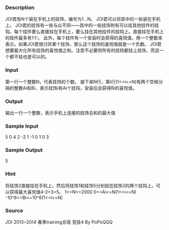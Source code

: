 
### Description
JOI君有N个装在手机上的挂饰，编号为1...N。 JOI君可以将其中的一些装在手机上。
JOI君的挂饰有一些与众不同——其中的一些挂饰附有可以挂其他挂件的挂钩。每个挂件要么直接挂在手机上，要么挂在其他挂件的挂钩上。直接挂在手机上的挂件最多有1个。
此外，每个挂件有一个安装时会获得的喜悦值，用一个整数来表示。如果JOI君很讨厌某个挂饰，那么这个挂饰的喜悦值就是一个负数。
JOI君想要最大化所有挂饰的喜悦值之和。注意不必要将所有的挂钩都挂上挂饰，而且一个都不挂也是可以的。

### Input
第一行一个整数N，代表挂饰的个数。
接下来N行，第i行(1<=i<=N)有两个空格分隔的整数Ai和Bi，表示挂饰i有Ai个挂钩，安装后会获得Bi的喜悦值。 

### Output
输出一行一个整数，表示手机上连接的挂饰总和的最大值

### Sample Input
5
0 4
2 -2
1 -1
0 1
0 3
### Sample Output
5
### Hint
将挂饰2直接挂在手机上，然后将挂饰1和挂饰5分别挂在挂饰2的两个挂钩上，可以获得最大喜悦值4-2+3=5。
1<=N<=2000
0<=Ai<=N(1<=i<=N)
-10^6<=Bi<=10^6(1<=i<=N)

### Source
JOI 2013~2014 春季training合宿 竞技4 By PoPoQQQ